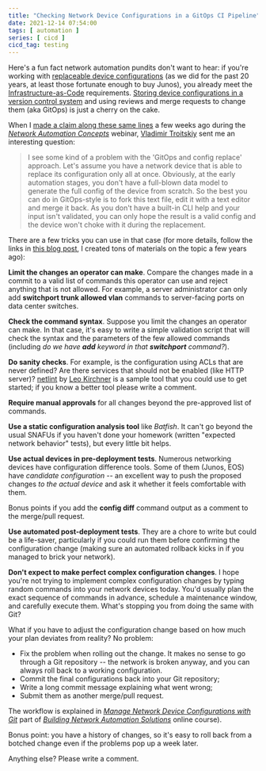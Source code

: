 ```yaml
---
title: "Checking Network Device Configurations in a GitOps CI Pipeline"
date: 2021-12-14 07:54:00
tags: [ automation ]
series: [ cicd ]
cicd_tag: testing
---
```

Here's a fun fact network automation pundits don't want to hear: if you're working with [replaceable device configurations](https://blog.ipspace.net/2016/10/network-automation-rfp-requirements.html) (as we did for the past 20 years, at least those fortunate enough to buy Junos), you already meet the [Infrastructure-as-Code](https://en.wikipedia.org/wiki/Infrastructure_as_code) requirements. [Storing device configurations in a version control system](https://blog.ipspace.net/2018/08/gitops-in-networking.html) and using reviews and merge requests to change them (aka GitOps) is just a cherry on the cake.

When I [made a claim along these same lines](https://my.ipspace.net/bin/list?id=AutConcepts#NIAC) a few weeks ago during the _[Network Automation Concepts](https://www.ipspace.net/Network_Automation_Concepts)_ webinar, [Vladimir Troitskiy](https://www.linkedin.com/in/vldmtr/) sent me an interesting question:
<!--more-->
> I see some kind of a problem with the 'GitOps and config replace' approach. Let's assume you have a network device that is able to replace its configuration only all at once. Obviously, at the early automation stages, you don't have a full-blown data model to generate the full config of the device from scratch. So the best you can do in GitOps-style is to fork this text file, edit it with a text editor and merge it back. As you don't have a built-in CLI help and your input isn't validated, you can only hope the result is a valid config and the device won't choke with it during the replacement.

There are a few tricks you can use in that case (for more details, follow the links in [this blog post](https://blog.ipspace.net/2018/08/gitops-in-networking.html), I created tons of materials on the topic a few years ago):

**Limit the changes an operator can make**. Compare the changes made in a commit to a valid list of commands this operator can use and reject anything that is not allowed. For example, a server administrator can only add **switchport trunk allowed vlan** commands to server-facing ports on data center switches.

**Check the command syntax**. Suppose you limit the changes an operator can make. In that case, it's easy to write a simple validation script that will check the syntax and the parameters of the few allowed commands (including _do we have **add** keyword in that **switchport** command?_).

**Do sanity checks**. For example, is the configuration using ACLs that are never defined? Are there services that should not be enabled (like HTTP server)? [netlint](https://netlint.readthedocs.io/en/latest/) by [Leo Kirchner](https://blog.kirchne.red/) is a sample tool that you could use to get started; if you know a better tool please write a comment. 

**Require manual approvals** for all changes beyond the pre-approved list of commands.

**Use a static configuration analysis tool** like *Batfish*. It can't go beyond the usual SNAFUs if you haven't done your homework (written "expected network behavior" tests), but every little bit helps.

**Use actual devices in pre-deployment tests**. Numerous networking devices have configuration difference tools. Some of them (Junos, EOS) have *candidate configuration* -- an excellent way to push the proposed changes *to the actual device* and ask it whether it feels comfortable with them.

Bonus points if you add the **config diff** command output as a comment to the merge/pull request.

**Use automated post-deployment tests**. They are a chore to write but could be a life-saver, particularly if you could run them before confirming the configuration change (making sure an automated rollback kicks in if you managed to brick your network).

**Don't expect to make perfect complex configuration changes**. I hope you're not trying to implement complex configuration changes by typing random commands into your network devices today. You'd usually plan the exact sequence of commands in advance, schedule a maintenance window, and carefully execute them. What's stopping you from doing the same with Git?

What if you have to adjust the configuration change based on how much your plan deviates from reality? No problem:

* Fix the problem when rolling out the change. It makes no sense to go through a Git repository -- the network is broken anyway, and you can always roll back to a working configuration.
* Commit the final configurations back into your Git repository;
* Write a long commit message explaining what went wrong;
* Submit them as another merge/pull request.

The workflow is explained in  *‌[Manage Network Device Configurations with Git](https://my.ipspace.net/bin/list?id=NetAutSol&module=2#M2S2B)* part of _[Building Network Automation Solutions](https://www.ipspace.net/Building_Network_Automation_Solutions)_ online course).

Bonus point: you have a history of changes, so it's easy to roll back from a botched change even if the problems pop up a week later.

Anything else? Please write a comment.
